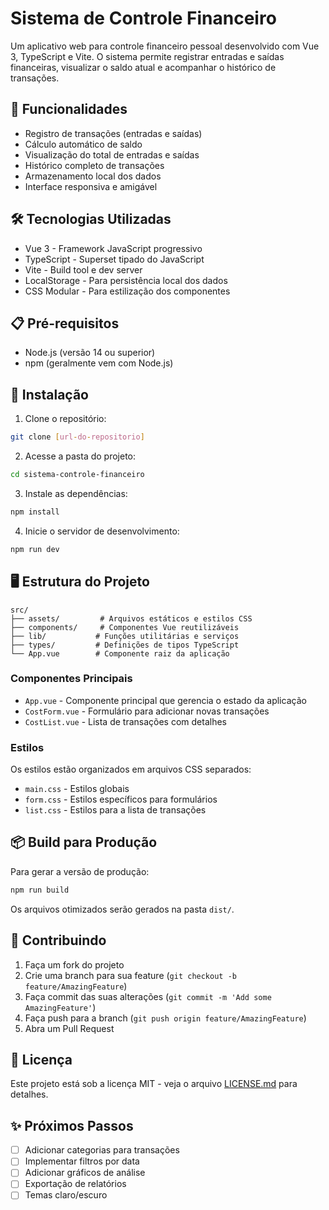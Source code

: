 # Sistema de Controle Financeiro

Um aplicativo web para controle financeiro pessoal desenvolvido com Vue 3, TypeScript e Vite. O sistema permite registrar entradas e saídas financeiras, visualizar o saldo atual e acompanhar o histórico de transações.

## 🚀 Funcionalidades

- Registro de transações (entradas e saídas)
- Cálculo automático de saldo
- Visualização do total de entradas e saídas
- Histórico completo de transações
- Armazenamento local dos dados
- Interface responsiva e amigável

## 🛠️ Tecnologias Utilizadas

- Vue 3 - Framework JavaScript progressivo
- TypeScript - Superset tipado do JavaScript
- Vite - Build tool e dev server
- LocalStorage - Para persistência local dos dados
- CSS Modular - Para estilização dos componentes

## 📋 Pré-requisitos

- Node.js (versão 14 ou superior)
- npm (geralmente vem com Node.js)

## 🔧 Instalação

1. Clone o repositório:
```bash
git clone [url-do-repositorio]
```

2. Acesse a pasta do projeto:
```bash
cd sistema-controle-financeiro
```

3. Instale as dependências:
```bash
npm install
```

4. Inicie o servidor de desenvolvimento:
```bash
npm run dev
```

## 🖥️ Estrutura do Projeto

```
src/
├── assets/         # Arquivos estáticos e estilos CSS
├── components/     # Componentes Vue reutilizáveis
├── lib/           # Funções utilitárias e serviços
├── types/         # Definições de tipos TypeScript
└── App.vue        # Componente raiz da aplicação
```

### Componentes Principais

- `App.vue` - Componente principal que gerencia o estado da aplicação
- `CostForm.vue` - Formulário para adicionar novas transações
- `CostList.vue` - Lista de transações com detalhes

### Estilos

Os estilos estão organizados em arquivos CSS separados:
- `main.css` - Estilos globais
- `form.css` - Estilos específicos para formulários
- `list.css` - Estilos para a lista de transações

## 📦 Build para Produção

Para gerar a versão de produção:

```bash
npm run build
```

Os arquivos otimizados serão gerados na pasta `dist/`.

## 🤝 Contribuindo

1. Faça um fork do projeto
2. Crie uma branch para sua feature (`git checkout -b feature/AmazingFeature`)
3. Faça commit das suas alterações (`git commit -m 'Add some AmazingFeature'`)
4. Faça push para a branch (`git push origin feature/AmazingFeature`)
5. Abra um Pull Request

## 📄 Licença

Este projeto está sob a licença MIT - veja o arquivo [LICENSE.md](LICENSE.md) para detalhes.

## ✨ Próximos Passos

- [ ] Adicionar categorias para transações
- [ ] Implementar filtros por data
- [ ] Adicionar gráficos de análise
- [ ] Exportação de relatórios
- [ ] Temas claro/escuro
